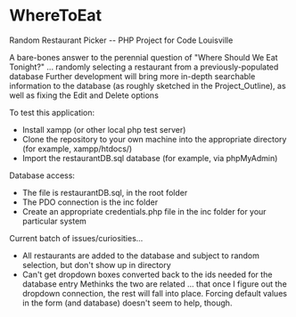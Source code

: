 # WhereToEat

Random Restaurant Picker -- PHP Project for Code Louisville

A bare-bones answer to the perennial question of "Where Should We Eat Tonight?" ... randomly selecting a restaurant from a previously-populated database
Further development will bring more in-depth searchable information to the database (as roughly sketched in the Project_Outline), as well as fixing the Edit and Delete options



To test this application:
*	Install xampp (or other local php test server)
*	Clone the repository to your own machine into the appropriate directory (for example, xampp/htdocs/)
*	Import the restaurantDB.sql database (for example, via phpMyAdmin)


Database access:
*	The file is restaurantDB.sql, in the root folder
*	The PDO connection is the inc folder
*	Create an appropriate credentials.php file in the inc folder for your particular system


Current batch of issues/curiosities...
*	All restaurants are added to the database and subject to random selection, but don't show up in directory
* Can't get dropdown boxes converted back to the ids needed for the database entry
Methinks the two are related ... that once I figure out the dropdown connection, the rest will fall into place. Forcing default values in the form (and database) doesn't seem to help, though.
